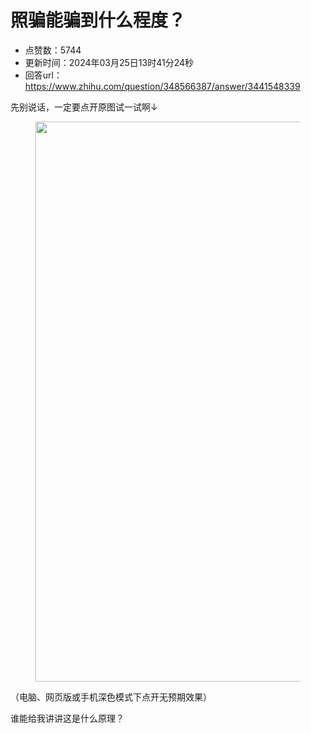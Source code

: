 # 照骗能骗到什么程度？
- 点赞数：5744
- 更新时间：2024年03月25日13时41分24秒
- 回答url：https://www.zhihu.com/question/348566387/answer/3441548339
<body>
 <p data-pid="uqIqK98m">先别说话，一定要点开原图试一试啊↓</p>
 <figure data-size="normal">
  <img src="https://pica.zhimg.com/50/v2-0906321a7f56f59196525d364dcb7ae3_720w.jpg?source=1940ef5c" data-caption="" data-size="normal" data-rawwidth="896" data-rawheight="1274" data-original-token="v2-0906321a7f56f59196525d364dcb7ae3" data-default-watermark-src="https://pic1.zhimg.com/50/v2-95621cafe13da10bd7a0d27a272bbe11_720w.jpg?source=1940ef5c" class="origin_image zh-lightbox-thumb" width="896" data-original="https://picx.zhimg.com/v2-0906321a7f56f59196525d364dcb7ae3_r.jpg?source=1940ef5c">
 </figure>
 <p data-pid="asaPu3c1">（电脑、网页版或手机深色模式下点开无预期效果）</p>
 <p data-pid="GtpcuWjc">谁能给我讲讲这是什么原理？</p>
</body>